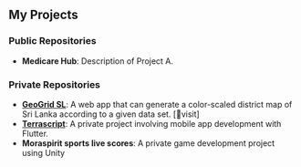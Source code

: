 ## My Projects
### Public Repositories
- **Medicare Hub**: Description of Project A.

### Private Repositories
- **[GeoGrid SL][1]**: A web app that can generate a color-scaled district map of Sri Lanka according to a given data set. [:link:visit]
- **[Terrascript][2]**: A private project involving mobile app development with Flutter.
- **Moraspirit sports live scores**: A private game development project using Unity

[1]:[https://geogrid-8ki2lfqm7-dhammika-mahendras-projects.vercel.app/](https://www.linkedin.com/posts/dhammika-mahendra-2812712ab_nextjs-typescript-tailwindcss-activity-7208184550756089856-GJr0?utm_source=share&utm_medium=member_desktop)
[2]:https://geogrid-8ki2lfqm7-dhammika-mahendras-projects.vercel.app/
[4]:https://terra-script-m6kws0t2h-dhammika-mahendras-projects.vercel.app/
